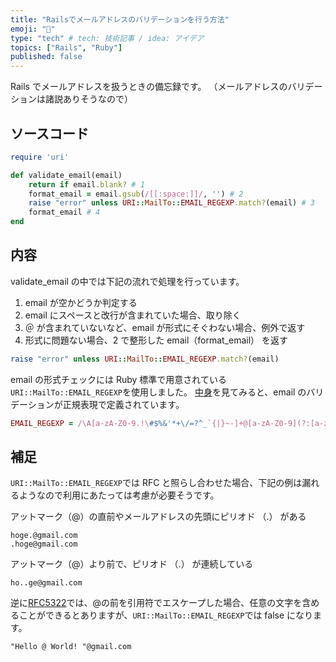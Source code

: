 ```yaml
---
title: "Railsでメールアドレスのバリデーションを行う方法"
emoji: "🐷"
type: "tech" # tech: 技術記事 / idea: アイデア
topics: ["Rails", "Ruby"]
published: false
---
```


Rails でメールアドレスを扱うときの備忘録です。
（メールアドレスのバリデーションは諸説ありそうなので）

## ソースコード

```ruby
require 'uri'

def validate_email(email)
    return if email.blank? # 1
    format_email = email.gsub(/[[:space:]]/, '') # 2
    raise "error" unless URI::MailTo::EMAIL_REGEXP.match?(email) # 3
    format_email # 4
end
```

## 内容

validate_email の中では下記の流れで処理を行っています。

1. email が空かどうか判定する
2. email にスペースと改行が含まれていた場合、取り除く
3. ＠ が含まれていないなど、email が形式にそぐわない場合、例外で返す
4. 形式に問題ない場合、2 で整形した email（format_email） を返す

```ruby
raise "error" unless URI::MailTo::EMAIL_REGEXP.match?(email)
```

email の形式チェックには Ruby 標準で用意されている`URI::MailTo::EMAIL_REGEXP`を使用しました。
[中身](https://github.com/ruby/ruby/blob/dafbaabc04e5a2d34045af78629a7249fd8c7481/lib/uri/mailto.rb#L55)を見てみると、email のバリデーションが正規表現で定義されています。

```ruby
EMAIL_REGEXP = /\A[a-zA-Z0-9.!\#$%&'*+\/=?^_`{|}~-]+@[a-zA-Z0-9](?:[a-zA-Z0-9-]{0,61}[a-zA-Z0-9])?(?:\.[a-zA-Z0-9](?:[a-zA-Z0-9-]{0,61}[a-zA-Z0-9])?)*\z/
```

## 補足

`URI::MailTo::EMAIL_REGEXP`では RFC と照らし合わせた場合、下記の例は漏れるようなので利用にあたっては考慮が必要そうです。

アットマーク（@）の直前やメールアドレスの先頭にピリオド （.） がある

```text
hoge.@gmail.com
.hoge@gmail.com
```

アットマーク（@）より前で、ピリオド （.） が連続している

```text
ho..ge@gmail.com
```

逆に[RFC5322](https://tex2e.github.io/rfc-translater/html/rfc5322.html#:~:text=3.2.4.%20Quoted%20Strings-,3.2.4.%20%E5%BC%95%E7%94%A8%E6%96%87%E5%AD%97%E5%88%97,-Strings%20of%20characters)では、@の前を引用符でエスケープした場合、任意の文字を含めることができるとありますが、`URI::MailTo::EMAIL_REGEXP`では false になります。

```text
"Hello @ World! "@gmail.com
```
